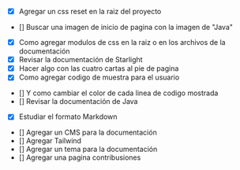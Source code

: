 - [x] Agregar un css reset en la raiz del proyecto
- [] Buscar una imagen de inicio de pagina con la imagen de "Java"
- [x] Como agregar modulos de css en la raiz o en los archivos de la documentación
- [x] Revisar la documentación de Starlight
- [x] Hacer algo con las cuatro cartas al pie de pagina
- [x] Como agregar codigo de muestra para el usuario
- [] Y como cambiar el color de cada linea de codigo mostrada
- [] Revisar la documentación de Java
- [x] Estudiar el formato Markdown
- [] Agregar un CMS para la documentación
- [] Agregar Tailwind
- [] Agregar un tema para la documentación
- [] Agregar una pagina contribusiones
